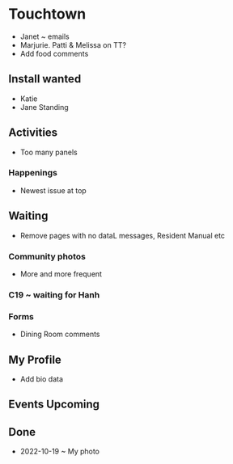 # Touchtown


* Janet ~ emails
* Marjurie. Patti & Melissa on TT?
* Add food comments

## Install wanted

* Katie
* Jane Standing


## Activities

* Too many panels

### Happenings

* Newest issue at top

## Waiting


* Remove pages with no dataL messages, Resident Manual etc


### Community photos

* More and more frequent

### C19 ~ waiting for Hanh

### Forms


* Dining Room comments


## My Profile

* Add bio data

## Events Upcoming

## Done

* 2022-10-19 ~ My photo


